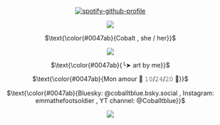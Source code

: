 <p align="center" width="100%"

[![spotify-github-profile](https://spotify-github-profile.kittinanx.com/api/view?uid=0m2tgbetpzzj8u1noxf0e2b8h&cover_image=true&theme=novatorem&show_offline=false&background_color=121212&interchange=true&bar_color=0047ab&bar_color_cover=false)](https://spotify-github-profile.kittinanx.com/api/view?uid=0m2tgbetpzzj8u1noxf0e2b8h&redirect=true)
<p align="center">
  <img src="https://i.imgur.com/Pv7phcW.png" />
</p>
<p align="center">
$\text{\color{#0047ab}{Cobalt , she / her}}$
</p>
<p align="center">
  <img src="https://i.imgur.com/q2jpJVA.png" />
</p>
<p align="center">
$\text{\color{#0047ab}{╰➤ art by me}}$
</p>
<p align="center">
$\text{\color{#0047ab}{Mon amour 💙 𝟷𝟶/𝟸𝟺/𝟸𝟶 💜}}$
</p>
<p align="center">
$\text{\color{#0047ab}{Bluesky: @coballtblue.bsky.social , Instagram: emmathefootsoldier , YT channel: @Coballtblue}}$
</p>
<p align="center">
  <img src="https://i.imgur.com/Pv7phcW.png" />
</p>
